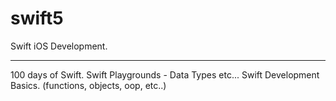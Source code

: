 # swift5
Swift iOS Development.
<hr/>
100 days of Swift.
Swift Playgrounds - Data Types etc...
Swift Development Basics. (functions, objects, oop, etc..)

